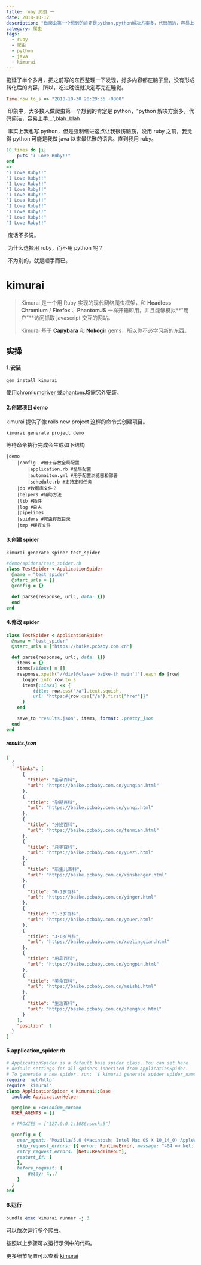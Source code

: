 ```yaml
---
title: ruby 爬虫 一
date: 2018-10-12
description: "做爬虫第一个想到的肯定是python,python解决方案多，代码简洁，容易上手..."
category: 爬虫
tags:
  - ruby
  - 爬虫
  - python
  - java
  - kimurai
---
```


​ 拖延了半个多月，把之前写的东西整理一下发现，好多内容都在脑子里，没有形成转化后的内容，所以，吃过晚饭就决定写完在睡觉。

```ruby
Time.now.to_s => "2018-10-30 20:29:36 +0800"
```

<!--more-->

​ 印象中，大多数人做爬虫第一个想到的肯定是 python，"python 解决方案多，代码简洁，容易上手...",blah..blah

​ 事实上我也写 python，但是强制缩进这点让我很伤脑筋，没用 ruby 之前，我觉得 python 可能是我做 java 以来最优雅的语言。直到我用 ruby。

```ruby
10.times do |i|
	puts "I Love Ruby!!"
end
=>
"I Love Ruby!!"
"I Love Ruby!!"
"I Love Ruby!!"
"I Love Ruby!!"
"I Love Ruby!!"
"I Love Ruby!!"
"I Love Ruby!!"
"I Love Ruby!!"
"I Love Ruby!!"
"I Love Ruby!!"
```

​ 废话不多说。

​ 为什么选择用 ruby，而不用 python 呢？

​ 不为别的，就是顺手而已。

# kimurai

> Kimurai 是一个用 Ruby 实现的现代网络爬虫框架，和 **Headless Chromium** / **Firefox** 、**PhantomJS** 一样开箱即用，并且能够模拟**"用户"**访问抓取 javascript 交互的网站。
>
> Kimurai 基于 **[Capybara](https://github.com/teamcapybara/capybara)** 和 **[Nokogir](https://github.com/sparklemotion/nokogiri)** gems，所以你不必学习新的东西。

## 实操

#### 1.安装

```shell
gem install kimurai
```

使用[chromiumdriver](http://npm.taobao.org/mirrors/chromedriver/) 或[phantomJS](https://github.com/ariya/phantomjs)需另外安装。

#### 2.创建项目 demo

kimurai 提供了像 rails new project 这样的命令式创建项目。

```
kimurai generate project demo
```

等待命令执行完成会生成如下结构

```
|demo
	|config  #用于存放全局配置
		|application.rb #全局配置
		|automaiton.yml #用于配置浏览器和部署
		|schedule.rb #支持定时任务
	|db #数据库文件？
	|helpers #辅助方法
	|lib #插件
	|log #日志
	|pipelines
	|spiders #爬虫存放目录
	|tmp #缓存文件

```

#### 3.创建 spider

```ruby
kimurai generate spider test_spider

#demo/spiders/test_spider.rb
class TestSpider < ApplicationSpider
  @name = "test_spider"
  @start_urls = []
  @config = {}

  def parse(response, url:, data: {})
  end
end

```

#### 4.修改 spider

```ruby
class TestSpider < ApplicationSpider
  @name = "test_spider"
  @start_urls = ["https://baike.pcbaby.com.cn"]

  def parse(response, url:, data: {})
    items = {}
    items[:links] = []
    response.xpath("//div[@class='baike-th main']").each do |row|
      logger.info row.to_s
      items[:links] << {
          title: row.css("/a").text.squish,
          url: "https:#{row.css("/a").first["href"]}"
      }
    end

    save_to "results.json", items, format: :pretty_json
  end
end
```

##### results.json

```json
[
  {
    "links": [
      {
        "title": "备孕百科",
        "url": "https://baike.pcbaby.com.cn/yunqian.html"
      },
      {
        "title": "孕期百科",
        "url": "https://baike.pcbaby.com.cn/yunqi.html"
      },
      {
        "title": "分娩百科",
        "url": "https://baike.pcbaby.com.cn/fenmian.html"
      },
      {
        "title": "月子百科",
        "url": "https://baike.pcbaby.com.cn/yuezi.html"
      },
      {
        "title": "新生儿百科",
        "url": "https://baike.pcbaby.com.cn/xinshenger.html"
      },
      {
        "title": "0-1岁百科",
        "url": "https://baike.pcbaby.com.cn/yinger.html"
      },
      {
        "title": "1-3岁百科",
        "url": "https://baike.pcbaby.com.cn/youer.html"
      },
      {
        "title": "3-6岁百科",
        "url": "https://baike.pcbaby.com.cn/xuelingqian.html"
      },
      {
        "title": "用品百科",
        "url": "https://baike.pcbaby.com.cn/yongpin.html"
      },
      {
        "title": "美食百科",
        "url": "https://baike.pcbaby.com.cn/meishi.html"
      },
      {
        "title": "生活百科",
        "url": "https://baike.pcbaby.com.cn/shenghuo.html"
      }
    ],
    "position": 1
  }
]
```

#### 5.application_spider.rb

```ruby
# ApplicationSpider is a default base spider class. You can set here
# default settings for all spiders inherited from ApplicationSpider.
# To generate a new spider, run: `$ kimurai generate spider spider_name`
require 'net/http'
require 'kimurai'
class ApplicationSpider < Kimurai::Base
  include ApplicationHelper

  @engine = :selenium_chrome
  USER_AGENTS = []

  # PROXIES = ["127.0.0.1:1086:socks5"]

  @config = {
    user_agent: "Mozilla/5.0 (Macintosh; Intel Mac OS X 10_14_0) AppleWebKit/537.36 (KHTML, like Gecko) Chrome/69.0.3497.100 Safari/537.36",
    skip_request_errors: [{ error: RuntimeError, message: "404 => Net::HTTPNotFound" }],
	retry_request_errors: [Net::ReadTimeout],
    restart_if: {
    },
    before_request: {
        delay: 4..7
    }
  }
end

```

#### 6.运行

```ruby
bundle exec kimurai runner -j 3
```

可以依次运行多个爬虫。

按照以上步骤可以运行示例中的代码。

更多细节配置可以查看 [kimurai](https://github.com/vifreefly/kimuraframework#installation)
